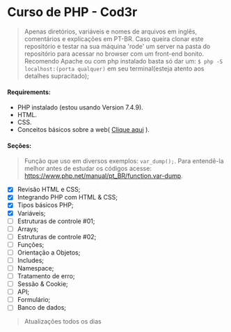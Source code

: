 <h1>Curso de PHP - Cod3r</h1>

> Apenas diretórios, variáveis e nomes de arquivos em inglês,
> comentários e explicações em PT-BR.
> Caso queira clonar este repositório e testar na sua máquina
> 'rode' um server na pasta do repositório para acessar no
> browser com um front-end bonito.
> Recomendo Apache ou com php instalado basta só dar um:
> `$ php -S localhost:(porta qualquer)` em seu terminal(esteja atento aos detalhes supracitado);

#### Requirements:

- PHP instalado (estou usando Version 7.4.9).
- HTML.
- CSS.
- Conceitos básicos sobre a web( [Clique aqui](https://github.com/matheusbribeiro-dev/learning-php/tree/master/web-concepts) ).

#### Seções:

> Função que uso em diversos exemplos: `var_dump();`. Para entendê-la melhor
> antes de estudar os códigos acesse: https://www.php.net/manual/pt_BR/function.var-dump.

- [x] Revisão HTML e CSS;
- [x] Integrando PHP com HTML & CSS;
- [x] Tipos básicos PHP;
- [x] Variáveis;
- [ ] Estruturas de controle #01;
- [ ] Arrays;
- [ ] Estruturas de controle #02;
- [ ] Funções;
- [ ] Orientação a Objetos;
- [ ] Includes;
- [ ] Namespace;
- [ ] Tratamento de erro;
- [ ] Sessão & Cookie;
- [ ] API;
- [ ] Formulário;
- [ ] Banco de dados;

> Atualizações todos os dias
